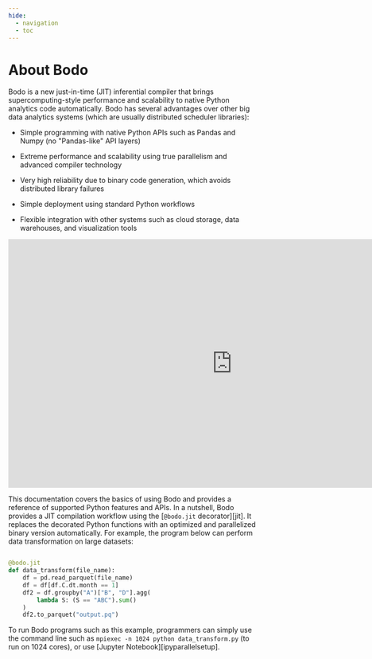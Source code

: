 ```yaml
---
hide:
  - navigation
  - toc
---
```


# About Bodo

Bodo is a new just-in-time (JIT) inferential compiler that brings
supercomputing-style performance and scalability to native Python
analytics code automatically. Bodo has several advantages over other big
data analytics systems (which are usually distributed scheduler
libraries):

-   Simple programming with native Python APIs 
    such as Pandas and Numpy (no "Pandas-like" API layers)
    
-   Extreme performance and scalability using true parallelism
    and advanced compiler technology
    
-   Very high reliability due to binary code generation,
    which avoids distributed library failures
    
-   Simple deployment using standard Python workflows

-   Flexible integration with other systems such as
    cloud storage, data warehouses, and visualization tools

<center>
<div class="video-wrapper">
    <iframe width="900" 
            height="500" 
            src="https://www.youtube.com/embed/PO5ke4MD_cI"
            title="YouTube video player" 
            frameborder="0" 
            allow=" accelerometer; 
                    autoplay; 
                    clipboard-write; 
                    encrypted-media; 
                    gyroscope; 
                    picture-in-picture" 
            allowfullscreen>
        </iframe>
</div>
</center>

This documentation covers the basics of using Bodo and provides a
reference of supported Python features and APIs. In a nutshell, Bodo
provides a JIT compilation workflow using the [`@bodo.jit` decorator][jit]. 
It replaces the decorated Python functions with an optimized and 
parallelized binary version automatically. For example, the program 
below can perform data transformation on large datasets:

```py

@bodo.jit
def data_transform(file_name):
    df = pd.read_parquet(file_name)
    df = df[df.C.dt.month == 1]
    df2 = df.groupby("A")["B", "D"].agg(
        lambda S: (S == "ABC").sum()
    )
    df2.to_parquet("output.pq")

```

To run Bodo programs such as this example, programmers can simply use
the command line such as `mpiexec -n 1024 python data_transform.py` (to
run on 1024 cores), or use [Jupyter Notebook][ipyparallelsetup].

